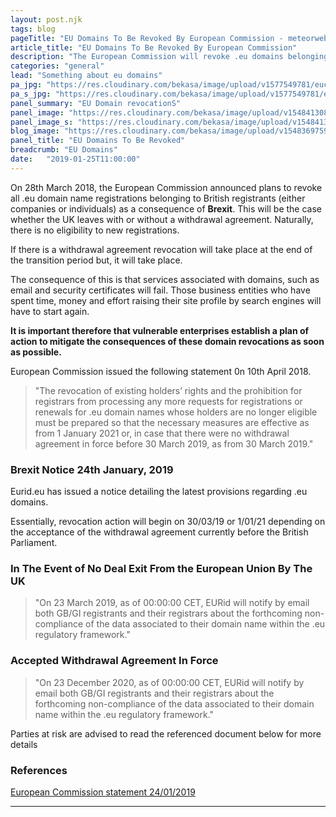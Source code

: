 ```yaml
---
layout: post.njk
tags: blog
pageTitle: "EU Domains To Be Revoked By European Commission - meteorwebsitedesign.com"
article_title: "EU Domains To Be Revoked By European Commission"
description: "The European Commission will revoke .eu domains belonging to British companies and individuals not resident in the EU at some time after Brexit"
categories: "general"
lead: "Something about eu domains"
pa_jpg: "https://res.cloudinary.com/bekasa/image/upload/v1577549781/eucom_new_pgvor1.jpg"
pa_s_jpg: "https://res.cloudinary.com/bekasa/image/upload/v1577549781/eucom_new_ycchru.webp"
panel_summary: "EU Domain revocationS"
panel_image: "https://res.cloudinary.com/bekasa/image/upload/v1548413085/eucom_vqditi.jpg"
panel_image_s: "https://res.cloudinary.com/bekasa/image/upload/v1548413085/eucom_s_ddjwti.jpg"
blog_image: "https://res.cloudinary.com/bekasa/image/upload/v1548369759/eu_b_xybx9p.png"
panel_title: "EU Domains To Be Revoked"
breadcrumb: "EU Domains"
date:   "2019-01-25T11:00:00" 
---
```


On 28th March 2018, the European Commission announced plans to revoke all .eu domain name registrations belonging to British registrants (either companies or individuals) as a consequence of **Brexit**. This will be the case whether the UK leaves with or without a withdrawal agreement.
Naturally, there is no eligibility to new registrations.

If there is a withdrawal agreement revocation will take place at the end of the transition period but, it will take place.

The consequence of this is that services associated with domains, such as email and security certificates will fail. Those business entities who have spent time, money and effort raising their site profile by search engines will have to start again.

**It is important therefore that vulnerable enterprises establish a plan of action to mitigate the consequences of these domain revocations as soon as possible.**

European Commission issued the following statement 0n 10th April 2018.

>"The revocation of existing holders’ rights and the prohibition for registrars from processing any more requests for registrations or renewals for .eu domain names whose holders are no longer eligible must be prepared so that the necessary measures are effective as from 1 January 2021 or, in case that there were no withdrawal agreement in force before 30 March 2019, as from 30 March 2019."

### Brexit Notice 24th January, 2019

Eurid.eu has issued a notice detailing the latest provisions regarding .eu domains.

Essentially, revocation action will begin on 30/03/19 or 1/01/21 depending on the acceptance  of the withdrawal agreement currently before the British Parliament. 

### In The Event of No Deal Exit From the European Union By The UK

>"On 23 March 2019, as of 00:00:00 CET, EURid will notify by email both GB/GI registrants and their registrars about the forthcoming non-compliance of the data associated to their domain name within the .eu regulatory framework."


### Accepted Withdrawal Agreement In Force

>"On 23 December 2020, as of 00:00:00 CET, EURid will notify by email both GB/GI registrants and their registrars about the forthcoming non-compliance of the data associated to their domain name within the .eu regulatory framework."

Parties at risk are advised to read the referenced document below for more details

### References

[European Commission statement 24/01/2019](https://eurid.eu/en/register-a-eu-domain/brexit-notice/)

<hr>








